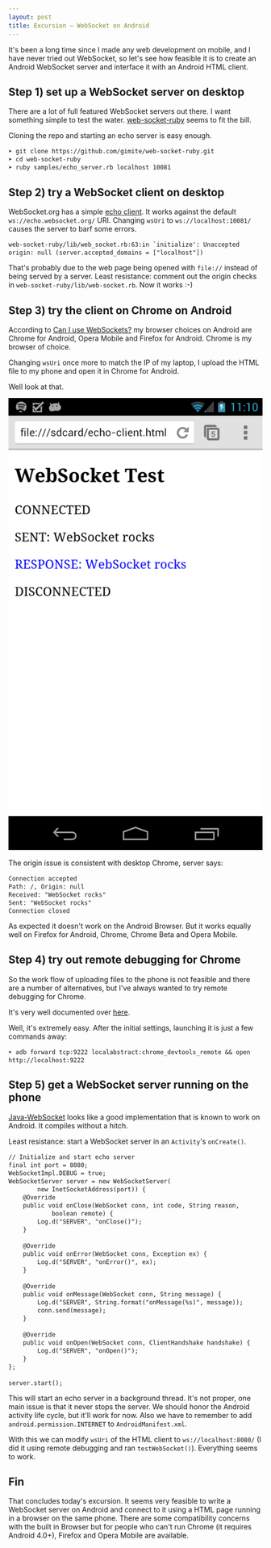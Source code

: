 ```yaml
---
layout: post
title: Excursion — WebSocket on Android
---
```


It's been a long time since I made any web development on mobile, and I have never tried out WebSocket, so let's see how feasible it is to create an Android WebSocket server and interface it with an Android HTML client.

## Step 1) set up a WebSocket server on desktop

There are a lot of full featured WebSocket servers out there. I want something simple to test the water. [web-socket-ruby](https://github.com/gimite/web-socket-ruby) seems to fit the bill.

Cloning the repo and starting an echo server is easy enough.

    ➤ git clone https://github.com/gimite/web-socket-ruby.git
    ➤ cd web-socket-ruby
    ➤ ruby samples/echo_server.rb localhost 10081

## Step 2) try a WebSocket client on desktop

WebSocket.org has a simple [echo client](http://www.websocket.org/echo.html). It works against the default `ws://echo.websocket.org/` URI. Changing `wsUri` to `ws://localhost:10081/` causes the server to barf some errors.

    web-socket-ruby/lib/web_socket.rb:63:in `initialize': Unaccepted origin: null (server.accepted_domains = ["localhost"])

That's probably due to the web page being opened with `file://` instead of being served by a server. Least resistance: comment out the origin checks in `web-socket-ruby/lib/web-socket.rb`. Now it works :-)

## Step 3) try the client on Chrome on Android

According to [Can I use WebSockets?](http://caniuse.com/websockets) my browser choices on Android are Chrome for Android, Opera Mobile and Firefox for Android. Chrome is my browser of choice.

Changing `wsUri` once more to match the IP of my laptop, I upload the HTML file to my phone and open it in Chrome for Android.

Well look at that.

![Screen shot of echo client working on Chrome for Android](/static/images/posts/screen-echo-chrome-android.png)

The origin issue is consistent with desktop Chrome, server says:

```
Connection accepted
Path: /, Origin: null
Received: "WebSocket rocks"
Sent: "WebSocket rocks"
Connection closed
```

As expected it doesn't work on the Android Browser. But it works equally well on Firefox for Android, Chrome, Chrome Beta and Opera Mobile.

## Step 4) try out remote debugging for Chrome

So the work flow of uploading files to the phone is not feasible and there are a number of alternatives, but I've always wanted to try remote debugging for Chrome.

It's very well documented over [here](https://developers.google.com/chrome-developer-tools/docs/remote-debugging).

Well, it's extremely easy. After the initial settings, launching it is just a few commands away:

```
➤ adb forward tcp:9222 localabstract:chrome_devtools_remote && open http://localhost:9222
```

## Step 5) get a WebSocket server running on the phone

[Java-WebSocket](https://github.com/TooTallNate/Java-WebSocket) looks like a good implementation that is known to work on Android. It compiles without a hitch.

Least resistance: start a WebSocket server in an `Activity`'s `onCreate()`.

    // Initialize and start echo server
    final int port = 8080;
    WebSocketImpl.DEBUG = true;
    WebSocketServer server = new WebSocketServer(
            new InetSocketAddress(port)) {
        @Override
        public void onClose(WebSocket conn, int code, String reason,
                boolean remote) {
            Log.d("SERVER", "onClose()");
        }
    
        @Override
        public void onError(WebSocket conn, Exception ex) {
            Log.d("SERVER", "onError()", ex);
        }
    
        @Override
        public void onMessage(WebSocket conn, String message) {
            Log.d("SERVER", String.format("onMessage(%s)", message));
            conn.send(message);
        }
    
        @Override
        public void onOpen(WebSocket conn, ClientHandshake handshake) {
            Log.d("SERVER", "onOpen()");
        }
    };
    
    server.start();

This will start an echo server in a background thread. It's not proper, one main issue is that it never stops the server. We should honor the Android activity life cycle, but it'll work for now. Also we have to remember to add `android.permission.INTERNET` to `AndroidManifest.xml`.

With this we can modify `wsUri` of the HTML client to `ws://localhost:8080/` (I did it using remote debugging and ran `testWebSocket()`). Everything seems to work.

## Fin

That concludes today's excursion. It seems very feasible to write a WebSocket server on Android and connect to it using a HTML page running in a browser on the same phone. There are some compatibility concerns with the built in Browser but for people who can't run Chrome (it requires Android 4.0+), Firefox and Opera Mobile are available.
